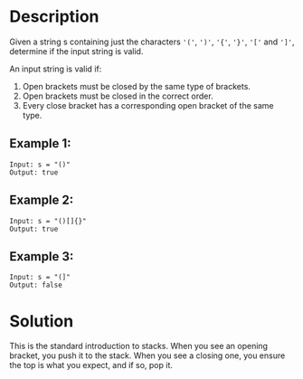 # Description

Given a string s containing just the characters `'('`, `')'`, `'{'`, `'}'`, `'['` and `']'`, determine if the input string is valid.

An input string is valid if:

1. Open brackets must be closed by the same type of brackets.
2. Open brackets must be closed in the correct order.
3. Every close bracket has a corresponding open bracket of the same type.


## Example 1:

```
Input: s = "()"
Output: true
```

## Example 2:

```
Input: s = "()[]{}"
Output: true
```

## Example 3:

```
Input: s = "(]"
Output: false
```

# Solution

This is the standard introduction to stacks. When you see an opening bracket, you push it to the stack. When you see a closing one, you ensure the top is what you expect, and if so, pop it.
